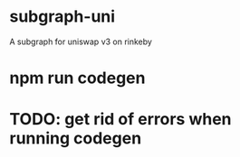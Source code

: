 # subgraph-uni
A subgraph for uniswap v3 on rinkeby
#  npm run codegen

# TODO: get rid of errors when running codegen